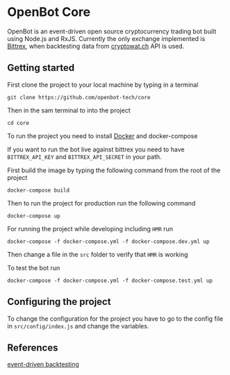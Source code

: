 # OpenBot Core

OpenBot is an event-driven open source cryptocurrency trading bot built using Node.js and RxJS. Currently the only exchange implemented is [Bittrex](https://bittrex.com/), when backtesting data from [cryptowat.ch](https://cryptowat.ch/) API is used.

## Getting started

First clone the project to your local machine by typing in a terminal

`git clone https://github.com/openbot-tech/core`

Then in the sam terminal to into the project

`cd core`

To run the project you need to install [Docker](https://www.docker.com/) and docker-compose

If you want to run the bot live against bittrex you need to have `BITTREX_API_KEY` and `BITTREX_API_SECRET` in your path.

First build the image by typing the following command from the root of the project

`docker-compose build`

Then to run the project for production run the following command

`docker-compose up`

For running the project while developing including `HMR` run

`docker-compose -f docker-compose.yml -f docker-compose.dev.yml up`

Then change a file in the `src` folder to verify that `HMR` is working

To test the bot run

`docker-compose -f docker-compose.yml -f docker-compose.test.yml up`

## Configuring the project

To change the configuration for the project you have to go to the config file in `src/config/index.js` and change the variables.

## References

[event-driven backtesting](https://www.quantstart.com/articles/Event-Driven-Backtesting-with-Python-Part-I)
